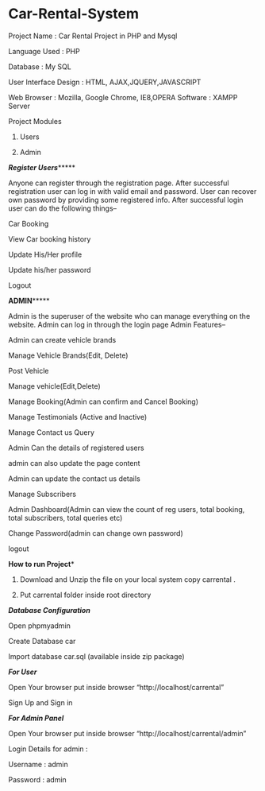 # Car-Rental-System

Project Name                    :    Car Rental Project in PHP and Mysql

Language Used                   :  PHP

Database                              :  My SQL

User Interface Design       :  HTML, AJAX,JQUERY,JAVASCRIPT

Web Browser                      :  Mozilla, Google Chrome, IE8,OPERA Software                               :    XAMPP Server

Project Modules

1. Users

2. Admin

*********Register Users**************

Anyone can register through the registration page.
After successful registration user can log in with valid email and password. User can recover own password by providing some registered info.
After successful login user can do the following things–

Car Booking

View Car booking history

Update His/Her profile

Update his/her password

Logout


******************ADMIN***********************

Admin is the superuser of the website who can manage everything on the website. Admin can log in through the login page
Admin Features–

Admin can create vehicle brands

Manage Vehicle Brands(Edit, Delete)

Post Vehicle

Manage vehicle(Edit,Delete)

Manage Booking(Admin can confirm and Cancel Booking)

Manage Testimonials (Active and Inactive)

Manage  Contact us Query

Admin Can the details of registered users

admin can also update the page content

Admin can update the contact us details

Manage Subscribers

Admin Dashboard(Admin can view the count of reg users, total booking, total subscribers, total queries etc)

Change Password(admin can change own password)

logout


**********How to run Project***********
1. Download and Unzip the file on your local system copy carrental .

2. Put carrental folder inside root directory



*****Database Configuration*****

Open phpmyadmin

Create Database car

Import database car.sql (available inside zip package)


*****For User*****

Open Your browser put inside browser “http://localhost/carrental”

Sign Up and Sign in


*****For Admin Panel*****

Open Your browser put inside browser “http://localhost/carrental/admin”

Login Details for admin :

Username : admin

Password : admin





